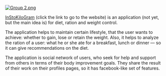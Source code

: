 [![Group 2.png](https://s10.postimg.org/lutqstuwp/Group_2.png)](https://postimg.org/image/gw68ear3p/)

[InStoKiloGram](http://dev.moo-moo.ru) (click the link to go to the website) is an application (not yet, but the main idea is) for diet, ration and weight control. 

The application helps to maintain certain lifestyle, that the user wants to achieve: whether to gain, lose or retain the weight. Also, it helps to analyze the ration of a user: what he or she ate for a breakfast, lunch or dinner — so it can give recommendations on the diet. 

The application is social network of users, who seek for help and support from others in terms of their body improvement goals. They share the result of their work on their profiles pages, so it has facebook-like set of features.
